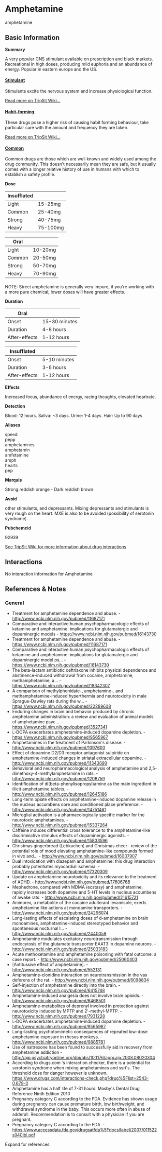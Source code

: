 # Amphetamine

amphetamine

## Basic Information

**Summary**

A very popular CNS stimulant available on prescription and black markets. Recreational in high doses, producing mild euphoria and an abundance of energy. Popular in eastern europe and the US.

#### [Stimulant](/category/stimulant)

Stimulants excite the nervous system and increase physiological function.

[Read more on TripSit Wiki...](#{category.wiki})

#### [Habit-forming](/category/habit-forming)

These drugs pose a higher risk of causing habit forming behaviour, take particular care with the amount and frequency they are taken.

[Read more on TripSit Wiki...](#{category.wiki})

#### [Common](/category/common)

Common drugs are those which are well known and widely used among the drug community. This doesn't necessarily mean they are safe, but it usually comes with a longer relative history of use in humans with which to establish a safety profile.

**Dose**

| Insufflated |          |
| ----------- | -------- |
| Light       | 15-25mg  |
| Common      | 25-40mg  |
| Strong      | 40-75mg  |
| Heavy       | 75-100mg |

| Oral   |         |
| ------ | ------- |
| Light  | 10-20mg |
| Common | 20-50mg |
| Strong | 50-70mg |
| Heavy  | 70-90mg |

#### 

 NOTE: Street amphetamine is generally very impure, if you're working with a more pure chemical, lower doses will have greater effects.

**Duration**

| Oral          |               |
| ------------- | ------------- |
| Onset         | 15-30 minutes |
| Duration      | 4-8 hours     |
| After-effects | 1-12 hours    |

| Insufflated   |              |
| ------------- | ------------ |
| Onset         | 5-10 minutes |
| Duration      | 3-6 hours    |
| After-effects | 1-12 hours   |

**Effects**

Increased focus, abundance of energy, racing thoughts, elevated heartrate.

**Detection**

Blood: 12 hours. Saliva: \~3 days. Urine: 1-4 days. Hair: Up to 90 days.

**Aliases**

speed  
pepp  
amphetamines  
amphetamin  
amfetamine  
amph  
hearts  
pep  

**Marquis**

Strong reddish orange - Dark reddish brown

**Avoid**

other stimulants, and depressants. Mixing depressants and stimulants is very rough on the heart. MXE is also to be avoided (possibility of serotonin syndrome).

**Pubchemcid**

92939

[See TripSit Wiki for more information about drug interactions](http://combo.tripsit.me/)

## Interactions

No interaction information for Amphetamine

## References & Notes

### General

* Treatment for amphetamine dependence and abuse. - <http://www.ncbi.nlm.nih.gov/pubmed/11687171>
* Comparative and interactive human psychopharmacologic effects of ketamine and amphetamine: implications for glutamatergic and dopaminergic models - <https://www.ncbi.nlm.nih.gov/pubmed/16143730>
* Treatment for amphetamine dependence and abuse. - <https://www.ncbi.nlm.nih.gov/pubmed/11687171>
* Comparative and interactive human psychopharmacologic effects of ketamine and amphetamine: implications for glutamatergic and dopaminergic model ps... - <https://www.ncbi.nlm.nih.gov/pubmed/16143730>
* The beta-lactam antibiotic ceftriaxone inhibits physical dependence and abstinence-induced withdrawal from cocaine, amphetamine, methamphetamine, a... - <https://www.ncbi.nlm.nih.gov/pubmed/18342307>
* A comparison of methylphenidate-, amphetamine-, and methamphetamine-induced hyperthermia and neurotoxicity in male Sprague-Dawley rats during the w... - <https://www.ncbi.nlm.nih.gov/pubmed/22289608>
* Enduring changes in brain and behavior produced by chronic amphetamine administration: a review and evaluation of animal models of amphetamine psyc... - <https://www.ncbi.nlm.nih.gov/pubmed/3527341>
* L-DOPA exacerbates amphetamine-induced dopamine depletion. - <https://www.ncbi.nlm.nih.gov/pubmed/9565967>
* Amphetamines in the treatment of Parkinson's disease. - <http://www.ncbi.nlm.nih.gov/pubmed/1097600>
* Effect of dopamine D2/D3 receptor antagonist sulpiride on amphetamine-induced changes in striatal extracellular dopamine. - <http://www.ncbi.nlm.nih.gov/pubmed/11343690>
* Behavioral and neuropharmacological analysis of amphetamine and 2,5-dimethoxy-4-methylamphetamine in rats. - <http://www.ncbi.nlm.nih.gov/pubmed/1208759>
* Identification of di(beta-phenylisopropyl)amine as the main ingredient in illicit amphetamine tablets. - <http://www.ncbi.nlm.nih.gov/pubmed/12645186>
* Long-term opiate effects on amphetamine-induced dopamine release in the nucleus accumbens core and conditioned place preference. - <http://www.ncbi.nlm.nih.gov/pubmed/14751461>
* Microglial activation is a pharmacologically specific marker for the neurotoxic amphetamines. - <http://www.ncbi.nlm.nih.gov/pubmed/15337264>
* Caffeine induces differential cross tolerance to the amphetamine-like discriminative stimulus effects of dopaminergic agonists. - <http://www.ncbi.nlm.nih.gov/pubmed/15833596>
* Christmas gingerbread (Lebkuchen) and Christmas cheer--review of the potential role of mood elevating amphetamine-like compounds formed in vivo and... - <http://www.ncbi.nlm.nih.gov/pubmed/16007907>
* Dual intoxication with diazepam and amphetamine: this drug interaction probably potentiates myocardial ischemia. - <http://www.ncbi.nlm.nih.gov/pubmed/17320309>
* Update on amphetamine neurotoxicity and its relevance to the treatment of ADHD. - <http://www.ncbi.nlm.nih.gov/pubmed/17606768>
* Mephedrone, compared with MDMA (ecstasy) and amphetamine, rapidly increases both dopamine and 5-HT levels in nucleus accumbens of awake rats. - <http://www.ncbi.nlm.nih.gov/pubmed/21615721>
* Aminorex, a metabolite of the cocaine adulterant levamisole, exerts amphetamine like actions at monoamine transporters. - <http://www.ncbi.nlm.nih.gov/pubmed/24296074>
* Long-lasting effects of escalating doses of d-amphetamine on brain monoamines, amphetamine-induced stereotyped behavior and spontaneous nocturnal l... - <http://www.ncbi.nlm.nih.gov/pubmed/2440058>
* Amphetamine modulates excitatory neurotransmission through endocytosis of the glutamate transporter EAAT3 in dopamine neurons. - <http://www.ncbi.nlm.nih.gov/pubmed/25033183>
* Acute methoxetamine and amphetamine poisoning with fatal outcome: a case report. - <http://www.ncbi.nlm.nih.gov/pubmed/25060403>
* \[Antitussive effect of amphetamine\]. - <http://www.ncbi.nlm.nih.gov/pubmed/552131>
* Amphetamine-clonidine interaction on neurotransmission in the vas deferens of the rat. - <http://www.ncbi.nlm.nih.gov/pubmed/6098834>
* Self-injection of amphetamine directly into the brain. - <http://www.ncbi.nlm.nih.gov/pubmed/6415748>
* Amphetamine-induced analgesia does not involve brain opioids. - <http://www.ncbi.nlm.nih.gov/pubmed/6468501>
* Amphetamine-metabolites of deprenyl involved in protection against neurotoxicity induced by MPTP and 2'-methyl-MPTP. - <http://www.ncbi.nlm.nih.gov/pubmed/7931228>
* L-DOPA exacerbates amphetamine-induced dopamine depletion. - <http://www.ncbi.nlm.nih.gov/pubmed/9565967>
* Long-lasting psychotomimetic consequences of repeated low-dose amphetamine exposure in rhesus monkeys. - <http://www.ncbi.nlm.nih.gov/pubmed/9885781>
* Use of naltrexone has been found to successfully aid in recovery from amphetamine addiction - <http://ajp.psychiatryonline.org/doi/abs/10.1176/appi.ajp.2008.08020304>
* According to drugs.com 's interaction checker, there is a potential for serotonin syndrome when mixing amphetamines and ssri's. The threshold dose for danger however is unknown. <https://www.drugs.com/interactions-check.php?drug%5Flist=2543-0,679-0>
* Amphetamine has a half life of 7-31 hours: Mosby's Dental Drug Reference Ninth Edition 2010
* Pregnancy category C according to the FDA. Evidence has shown usage during pregnancy can cause premature birth, low birthweight, and withdrawal syndrome in the baby. This occurs more often in abuse of adderall. Recommendation is to consult with a physician if you are pregnant.
* Pregnancy category C according to the FDA. - <https://www.accessdata.fda.gov/drugsatfda%5Fdocs/label/2007/011522s040lbl.pdf>

Expand for references
